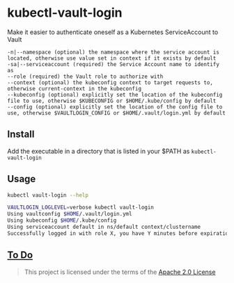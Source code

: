 # kubectl-vault-login

Make it easier to authenticate oneself as a Kubernetes ServiceAccount to Vault

```text
-n|--namespace (optional) the namespace where the service account is located, otherwise use value set in context if it exists by default
-sa|--serviceaccount (required) the Service Account name to identify as
--role (required) the Vault role to authorize with
--context (optional) the kubeconfig context to target requests to, otherwise current-context in the kubeconfig
--kubeconfig (optional) explicitly set the location of the kubeconfig file to use, otherwise $KUBECONFIG or $HOME/.kube/config by default
--config (optional) explicitly set the location of the config file to use, otherwise $VAULTLOGIN_CONFIG or $HOME/.vault/login.yml by default
```

## Install
Add the executable in a directory that is listed in your $PATH as `kubectl-vault-login`

## Usage
```bash
kubectl vault-login --help


```

```bash
VAULTLOGIN_LOGLEVEL=verbose kubectl vault-login
Using vaultconfig $HOME/.vault/login.yml
Using kubeconfig $HOME/.kube/config
Using serviceaccount default in ns/default context/clustername
Successfully logged in with role X, you have Y minutes before expiration
```

## [To Do](./TODO.md)

> This project is licensed under the terms of the [Apache 2.0 License](./LICENSE.txt)
